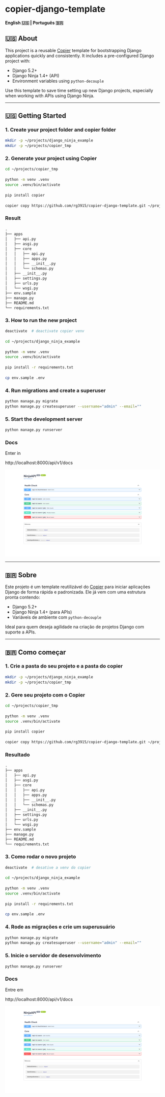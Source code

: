 # copier-django-template

**English 🇺🇸 | Português 🇧🇷**

## 🇺🇸 About

This project is a reusable [Copier](https://copier.readthedocs.io/) template for bootstrapping Django applications quickly and consistently. It includes a pre-configured Django project with:

- Django 5.2+
- Django Ninja 1.4+ (API)
- Environment variables using `python-decouple`

Use this template to save time setting up new Django projects, especially when working with APIs using Django Ninja.

---

## 🇺🇸 Getting Started

### 1. Create your project folder and copier folder

```bash
mkdir -p ~/projects/django_ninja_example
mkdir -p ~/projects/copier_tmp
````

### 2. Generate your project using Copier

```bash
cd ~/projects/copier_tmp

python -m venv .venv
source .venv/bin/activate

pip install copier

copier copy https://github.com/rg3915/copier-django-template.git ~/projects/django_ninja_example
```

### Result

```
.
├── apps
│   ├── api.py
│   ├── asgi.py
│   ├── core
│   │   ├── api.py
│   │   ├── apps.py
│   │   ├── __init__.py
│   │   └── schemas.py
│   ├── __init__.py
│   ├── settings.py
│   ├── urls.py
│   └── wsgi.py
├── env.sample
├── manage.py
├── README.md
└── requirements.txt
```

### 3. How to run the new project

```bash
deactivate  # deactivate copier venv

cd ~/projects/django_ninja_example

python -m venv .venv
source .venv/bin/activate

pip install -r requirements.txt

cp env.sample .env
```

### 4. Run migrations and create a superuser

```bash
python manage.py migrate
python manage.py createsuperuser --username="admin" --email=""
```

### 5. Start the development server

```bash
python manage.py runserver
```

### Docs

Enter in

http://localhost:8000/api/v1/docs

![](img/swagger.png)

---

## 🇧🇷 Sobre

Este projeto é um template reutilizável do [Copier](https://copier.readthedocs.io/) para iniciar aplicações Django de forma rápida e padronizada. Ele já vem com uma estrutura pronta contendo:

* Django 5.2+
* Django Ninja 1.4+ (para APIs)
* Variáveis de ambiente com `python-decouple`

Ideal para quem deseja agilidade na criação de projetos Django com suporte a APIs.

---

## 🇧🇷 Como começar

### 1. Crie a pasta do seu projeto e a pasta do copier

```bash
mkdir -p ~/projects/django_ninja_example
mkdir -p ~/projects/copier_tmp
````

### 2. Gere seu projeto com o Copier

```bash
cd ~/projects/copier_tmp

python -m venv .venv
source .venv/bin/activate

pip install copier

copier copy https://github.com/rg3915/copier-django-template.git ~/projects/django_ninja_example
```

### Resultado

```
.
├── apps
│   ├── api.py
│   ├── asgi.py
│   ├── core
│   │   ├── api.py
│   │   ├── apps.py
│   │   ├── __init__.py
│   │   └── schemas.py
│   ├── __init__.py
│   ├── settings.py
│   ├── urls.py
│   └── wsgi.py
├── env.sample
├── manage.py
├── README.md
└── requirements.txt
```

### 3. Como rodar o novo projeto

```bash
deactivate  # desative a venv do copier

cd ~/projects/django_ninja_example

python -m venv .venv
source .venv/bin/activate

pip install -r requirements.txt

cp env.sample .env
```

### 4. Rode as migrações e crie um superusuário

```bash
python manage.py migrate
python manage.py createsuperuser --username="admin" --email=""
```

### 5. Inicie o servidor de desenvolvimento

```bash
python manage.py runserver
```

### Docs

Entre em

http://localhost:8000/api/v1/docs

![](img/swagger.png)
